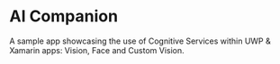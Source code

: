 # AI Companion
A sample app showcasing the use of Cognitive Services within UWP & Xamarin apps: Vision, Face and Custom Vision.
